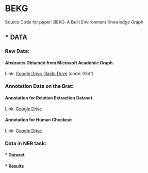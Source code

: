 # BEKG
Source Code for paper: BEKG: A Built Environment Knowledge Graph
## * DATA
### Raw Data:
#### Abstracts Obtained from Microsoft Academic Graph
Link: [Google Drive](https://drive.google.com/file/d/19RG_geazLt9be3zU2knRkLQPfxZSkf4X/view?usp=sharing), [Baidu Drive](https://pan.baidu.com/s/1ChABm0aI38vYN69jGfARZg) (code: 03df)
### Annotation Data on the Brat:
#### Annotation for Relation Extraction Dataset
Link: [Google Drive](https://drive.google.com/drive/folders/1znsk-HCkqlWeSYi357pLTCeTlr8xuAY6?usp=sharing)
#### Annotation for Human Checkout
Link: [Google Drive](https://drive.google.com/drive/folders/1VAbxeRk4zJ5-xVFAogDWgf5got1VqFOY?usp=sharing)
### Data in NER task:
#### * Dataset
#### * Results
